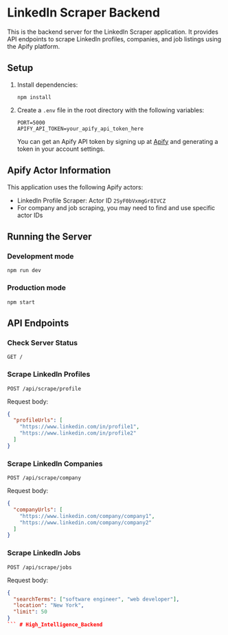 # LinkedIn Scraper Backend

This is the backend server for the LinkedIn Scraper application. It provides API endpoints to scrape LinkedIn profiles, companies, and job listings using the Apify platform.

## Setup

1. Install dependencies:
   ```
   npm install
   ```

2. Create a `.env` file in the root directory with the following variables:
   ```
   PORT=5000
   APIFY_API_TOKEN=your_apify_api_token_here
   ```
   
   You can get an Apify API token by signing up at [Apify](https://apify.com/) and generating a token in your account settings.

## Apify Actor Information

This application uses the following Apify actors:
- LinkedIn Profile Scraper: Actor ID `2SyF0bVxmgGr8IVCZ`
- For company and job scraping, you may need to find and use specific actor IDs

## Running the Server

### Development mode
```
npm run dev
```

### Production mode
```
npm start
```

## API Endpoints

### Check Server Status
```
GET /
```

### Scrape LinkedIn Profiles
```
POST /api/scrape/profile
```
Request body:
```json
{
  "profileUrls": [
    "https://www.linkedin.com/in/profile1",
    "https://www.linkedin.com/in/profile2"
  ]
}
```

### Scrape LinkedIn Companies
```
POST /api/scrape/company
```
Request body:
```json
{
  "companyUrls": [
    "https://www.linkedin.com/company/company1",
    "https://www.linkedin.com/company/company2"
  ]
}
```

### Scrape LinkedIn Jobs
```
POST /api/scrape/jobs
```
Request body:
```json
{
  "searchTerms": ["software engineer", "web developer"],
  "location": "New York",
  "limit": 50
}
``` #   H i g h _ I n t e l l i g e n c e _ B a c k e n d  
 
